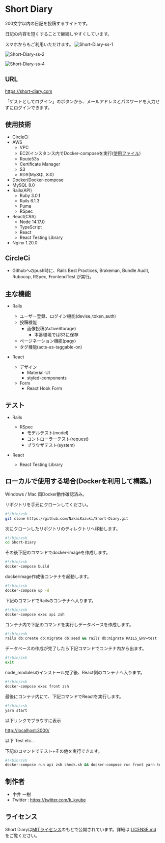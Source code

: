 # Short Diary

 200文字以内の日記を投稿するサイトです。

 日記の内容を短くすることで継続しやすくしています。

 スマホからもご利用いただけます。
![Short-Diary-ss-1](https://user-images.githubusercontent.com/62586169/120081349-39dae000-c0f8-11eb-81f0-3f78de98e9ee.png)

![Short-Diary-ss-2](https://user-images.githubusercontent.com/62586169/120081352-3c3d3a00-c0f8-11eb-9faf-08dbb0eab588.png)

![Short-Diary-ss-4](https://user-images.githubusercontent.com/62586169/120081354-3f382a80-c0f8-11eb-8e56-01b93ef7278b.png)

## URL

<https://short-diary.com>

「ゲストとしてログイン」のボタンから、メールアドレスとパスワードを入力せずにログインできます。

## 使用技術

- CircleCi
- AWS
  - VPC
  - EC2(インスタンス内でDocker-composeを実行([使用ファイル](https://github.com/NakaiKazuki/Short-Diary/blob/main/docker-compose-prod.yml))
  - Route53s
  - Certificate Manager
  - S3
  - RDS(MySQL 8.0)
- Docker/Docker-compose
- MySQL 8.0
- Rails(API)
  - Ruby 3.0.1
  - Rails 6.1.3
  - Puma
  - RSpec
- React(CRA)
  - Node 14.17.0
  - TypeScript
  - React
  - React Testing Library
- Nginx 1.20.0

## CircleCi

- Githubへのpush時に、Rails Best Practices, Brakeman, Bundle Audit, Rubocop, RSpec, FrontendTest が実行。

## 主な機能

- Rails
  - ユーザー登録、ログイン機能(devise_token_auth)
  - 投稿機能
    - 画像投稿(ActiveStorage)
      - 本番環境ではS3に保存
  - ページネーション機能(pagy)
  - タグ機能(acts-as-taggable-on)

- React
  - デザイン
    - Material-UI
    - styled-components
  - Form
    - React Hook Form

## テスト

- Rails
  - RSpec
    - モデルテスト(model)
    - コントローラーテスト(request)
    - ブラウザテスト(system)

- React
  - React Testing Library

## ローカルで使用する場合(Dockerを利用して構築。)

Windows / Mac 両Docker動作確認済み。

リポジトリを手元にクローンしてください。

```zsh
#!/bin/zsh
git clone https://github.com/NakaiKazuki/Short-Diary.git
```

次にクローンしたリポジトリのディレクトリへ移動します。

```zsh
#!/bin/zsh
cd Short-Diary
```

その後下記のコマンドでdocker-imageを作成します。

```zsh
#!/bin/zsh
docker-compose build
```

dockerimage作成後コンテナを起動します。

```zsh
#!/bin/zsh
docker-compose up -d
```

下記のコマンドでRailsのコンテナへ入ります。

```zsh
#!/bin/zsh
docker-compose exec api zsh
```

コンテナ内で下記のコマンドを実行しデータベースを作成します。

```zsh
#!/bin/zsh
rails db:create db:migrate db:seed && rails db:migrate RAILS_ENV=test
```

データベースの作成が完了したら下記コマンドでコンテナ内から出ます。

```zsh
#!/bin/zsh
exit
```

node_modulesのインストール完了後、React側のコンテナへ入ります。

```zsh
#!/bin/zsh
docker-compose exec front zsh
```

最後にコンテナ内にて、下記コマンドでReactを実行します。

```zsh
#!/bin/zsh
yarn start
```

以下リンクでブラウザに表示

<http://localhost:3000/>

以下 Test etc...

下記のコマンドでテスト+その他を実行できます。

```zsh
#!/bin/zsh
docker-compose run api zsh check.sh && docker-compose run front yarn test
```

## 制作者

- 中井 一樹
- Twitter : <https://twitter.com/k_kyube>

## ライセンス

Short Diaryは[MITライセンス](https://en.wikipedia.org/wiki/MIT_License)のもとで公開されています。詳細は [LICENSE.md](https://github.com/NakaiKazuki/Short-Diary/blob/master/LICENSE.md) をご覧ください。
